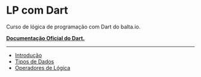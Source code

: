 # LP com Dart

Curso de lógica de programação com Dart do balta.io.

[**Documentação Oficial do Dart.**](https://dart.dev/guides)

---

- [Introdução](./files/introducao/)
- [Tipos de Dados](./files/tipos_de_dados/)
- [Operadores de Lógica](./files/operadores_logicos/)